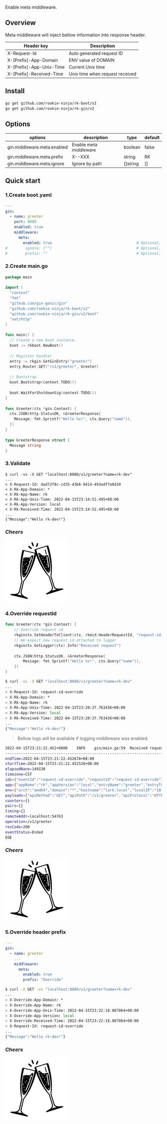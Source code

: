Enable meta middleware.

## Overview
Meta middleware will inject bellow information into response header.

| Header key               | Description                     |
|--------------------------|---------------------------------|
| X-Request-Id             | Auto generated request ID       |
| X-[Prefix]-App-Domain    | ENV value of DOMAIN             |
| X-[Prefix]-App-Unix-Time | Current Unix time               |
| X-[Prefix]-Received-Time | Unix time when request received |

## Install
```bash
go get github.com/rookie-ninja/rk-boot/v2
go get github.com/rookie-ninja/rk-gin/v2
```

## Options
| options                     | description                        | type     | default |
|-----------------------------|------------------------|----------|-------|
| gin.middleware.meta.enabled | Enable meta middleware | boolean  | false |
| gin.middleware.meta.prefix  | X-<Prefix>-XXX         | string   | RK    |
| gin.middleware.meta.ignore  | Ignore by path         | []string | []    |

## Quick start
### 1.Create boot.yaml
```yaml
---
gin:
  - name: greeter
    port: 8080
    enabled: true
    middleware:
      meta:
        enabled: true                                      # Optional, default: false
#        ignore: [""]                                      # Optional, default: []
#        prefix: ""                                        # Optional, default: "RK"
```

### 2.Create main.go
```go
package main

import (
  "context"
  "fmt"
  "github.com/gin-gonic/gin"
  "github.com/rookie-ninja/rk-boot/v2"
  "github.com/rookie-ninja/rk-gin/v2/boot"
  "net/http"
)

func main() {
  // Create a new boot instance.
  boot := rkboot.NewBoot()

  // Register handler
  entry := rkgin.GetGinEntry("greeter")
  entry.Router.GET("/v1/greeter", Greeter)

  // Bootstrap
  boot.Bootstrap(context.TODO())

  boot.WaitForShutdownSig(context.TODO())
}

func Greeter(ctx *gin.Context) {
  ctx.JSON(http.StatusOK, &GreeterResponse{
    Message: fmt.Sprintf("Hello %s!", ctx.Query("name")),
  })
}

type GreeterResponse struct {
  Message string
}
```

### 3.Validate

```shell script
$ curl -vs -X GET "localhost:8080/v1/greeter?name=rk-dev"
...
< X-Request-Id: dad72f8c-cd35-43b6-9414-493edf7e0d10
< X-Rk-App-Domain: *
< X-Rk-App-Name: rk
< X-Rk-App-Unix-Time: 2022-04-15T23:14:52.495+08:00
< X-Rk-App-Version: local
< X-Rk-Received-Time: 2022-04-15T23:14:52.495+08:00
...
{"Message":"Hello rk-dev!"}
```

### _**Cheers**_
![](../../../img/user-guide/cheers.png)

### 4.Override requestId
```go
func Greeter(ctx *gin.Context) {
    // Override request id
    rkginctx.SetHeaderToClient(ctx, rkmid.HeaderRequestId, "request-id-override")
    // We expect new request id attached to logger
    rkginctx.GetLogger(ctx).Info("Received request")

	ctx.JSON(http.StatusOK, &GreeterResponse{
		Message: fmt.Sprintf("Hello %s!", ctx.Query("name")),
	})
}
```

```bash
$ curl -vs -X GET "localhost:8080/v1/greeter?name=rk-dev"
...
< X-Request-Id: request-id-override
< X-Rk-App-Domain: *
< X-Rk-App-Name: rk
< X-Rk-App-Unix-Time: 2022-04-15T23:20:37.763436+08:00
< X-Rk-App-Version: local
< X-Rk-Received-Time: 2022-04-15T23:20:37.763436+08:00
...
{"Message":"Hello rk-dev!"}
```

> Bellow logs will be available if logging middleware was enabled.

```bash
2022-04-15T23:21:22.452+0800    INFO    gin/main.go:59  Received request        {"requestId": "request-id-override"}
------------------------------------------------------------------------
endTime=2022-04-15T23:21:22.452678+08:00
startTime=2022-04-15T23:21:22.452528+08:00
elapsedNano=149138
timezone=CST
ids={"eventId":"request-id-override","requestId":"request-id-override"}
app={"appName":"rk","appVersion":"local","entryName":"greeter","entryType":"GinEntry"}
env={"arch":"amd64","domain":"*","hostname":"lark.local","localIP":"10.8.0.2","os":"darwin"}
payloads={"apiMethod":"GET","apiPath":"/v1/greeter","apiProtocol":"HTTP/1.1","apiQuery":"name=rk-dev","userAgent":"curl/7.64.1"}
counters={}
pairs={}
timing={}
remoteAddr=localhost:54763
operation=/v1/greeter
resCode=200
eventStatus=Ended
EOE
```

### _**Cheers**_
![](../../../img/user-guide/cheers.png)

### 5.Override header prefix
```yaml
---
gin:
  - name: greeter
    ...
    middleware:
      meta:
        enabled: true
        prefix: "Override"
```

```bash
$ curl -X GET -vs "localhost:8080/v1/greeter?name=rk-dev"
...
< X-Override-App-Domain: *
< X-Override-App-Name: rk
< X-Override-App-Unix-Time: 2022-04-15T23:22:18.087064+08:00
< X-Override-App-Version: local
< X-Override-Received-Time: 2022-04-15T23:22:18.087064+08:00
< X-Request-Id: request-id-override
...
{"Message":"Hello rk-dev!"}
```

### _**Cheers**_
![](../../../img/user-guide/cheers.png)
